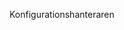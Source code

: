 <Token xmlns:xlink="http://www.w3.org/1999/xlink">Konfigurationshanteraren</Token>

<!--HONumber=Jun16_HO4-->


